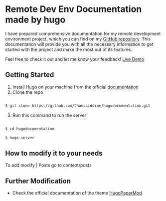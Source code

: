 # Remote Dev Env Documentation made by hugo
I have prepared comprehensive documentation for my remote development environment project, which you can find on my [GitHub repository](https://github.com/Chamssiddine/remote-dev-env). This documentation will provide you with all the necessary information to get started with the project and make the most out of its features. 

Feel free to check it out and let me know your feedback!
[Live Demo](https://remotedevenv.chamssiddineabd.tech)


## Getting Started

1. Install Hugo on your machine from the official [documentation](https://gohugo.io)
2. Clone the repo

```sh

$ git clone https://github.com/Chamssiddine/hugodocumentation.git

```
3. Run this command to run the server

```sh

$ cd hugodocumentation

$ hugo server

```

## How to modify it to your needs

 To add modify | Posts go to content/posts

## Further Modification

* Check the official documentation of the theme [HugoPaperMod](https://github.com/adityatelange/hugo-PaperMod).
